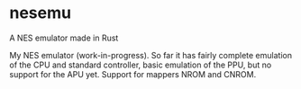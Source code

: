 # nesemu
A NES emulator made in Rust

My NES emulator (work-in-progress). So far it has fairly complete emulation of the CPU and standard controller, 
basic emulation of the PPU, but no support for the APU yet. Support for mappers NROM and CNROM.
